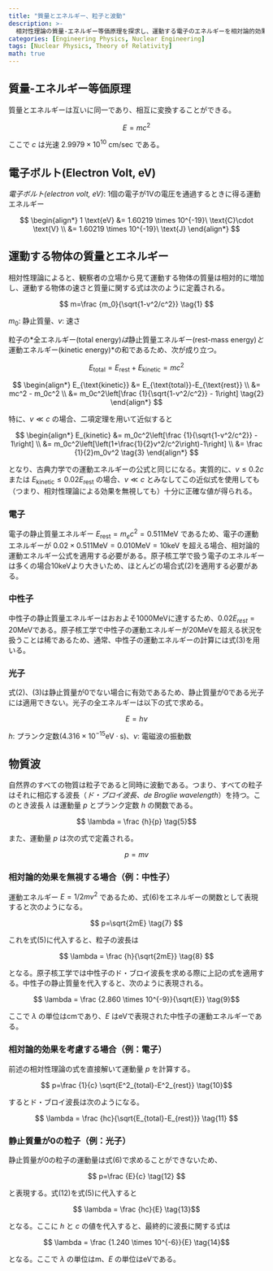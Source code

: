 ```yaml
---
title: "質量とエネルギー、粒子と波動"
description: >-
  相対性理論の質量-エネルギー等価原理を探求し、運動する電子のエネルギーを相対論的効果を考慮して計算してみよう。
categories: [Engineering Physics, Nuclear Engineering]
tags: [Nuclear Physics, Theory of Relativity]
math: true
---
```


## 質量-エネルギー等価原理
質量とエネルギーは互いに同一であり、相互に変換することができる。

$$ E=mc^2 $$

ここで $c$ は光速 $2.9979 \times 10^{10}\ \text{cm/sec}$ である。

## 電子ボルト(Electron Volt, eV)
*電子ボルト(electron volt, eV)*: 1個の電子が1Vの電圧を通過するときに得る運動エネルギー

$$
\begin{align*} 
1 \text{eV} &= 1.60219 \times 10^{-19}\ \text{C}\cdot \text{V}
\\ &= 1.60219 \times 10^{-19}\ \text{J}
\end{align*}
$$

## 運動する物体の質量とエネルギー
相対性理論によると、観察者の立場から見て運動する物体の質量は相対的に増加し、運動する物体の速さと質量に関する式は次のように定義される。

$$ m=\frac {m_0}{\sqrt{1-v^2/c^2}} \tag{1} $$

$m_0$: 静止質量、$v$: 速さ

粒子の*全エネルギー(total energy)*は*静止質量エネルギー(rest-mass energy)*と*運動エネルギー(kinetic energy)*の和であるため、次が成り立つ。

$$ E_{\text{total}} = E_{\text{rest}}+E_{\text{kinetic}} = mc^2$$

$$
\begin{align*}
E_{\text{kinetic}} &= E_{\text{total}}-E_{\text{rest}}
\\ &= mc^2 - m_0c^2
\\ &= m_0c^2\left[\frac {1}{\sqrt{1-v^2/c^2}} - 1\right] \tag{2}
\end{align*}
$$

特に、$v\ll c$ の場合、二項定理を用いて近似すると

$$
\begin{align*}
E_{kinetic} &= m_0c^2\left[\frac {1}{\sqrt{1-v^2/c^2}} - 1\right]
\\ &= m_0c^2\left[\left(1+\frac{1}{2}v^2/c^2\right)-1\right]
\\ &= \frac {1}{2}m_0v^2 \tag{3}
\end{align*}
$$

となり、古典力学での運動エネルギーの公式と同じになる。実質的に、$v\leq 0.2c$ または $E_{\text{kinetic}} \leq 0.02E_{\text{rest}}$ の場合、$v\ll c$ とみなしてこの近似式を使用しても（つまり、相対性理論による効果を無視しても）十分に正確な値が得られる。

### 電子
電子の静止質量エネルギー $E_{\text{rest}}=m_ec^2=0.511 \text{MeV}$ であるため、電子の運動エネルギーが $0.02\times 0.511 \text{MeV}=0.010 \text{MeV}=10 \text{keV}$ を超える場合、相対論的運動エネルギー公式を適用する必要がある。原子核工学で扱う電子のエネルギーは多くの場合10keVより大きいため、ほとんどの場合式(2)を適用する必要がある。

### 中性子
中性子の静止質量エネルギーはおおよそ1000MeVに達するため、$0.02E_{rest}=20\text{MeV}$である。原子核工学で中性子の運動エネルギーが20MeVを超える状況を扱うことは稀であるため、通常、中性子の運動エネルギーの計算には式(3)を用いる。

### 光子
式(2)、(3)は静止質量が0でない場合に有効であるため、静止質量が0である光子には適用できない。光子の全エネルギーは以下の式で求める。

$$ E = h\nu \tag{4} $$

$h$: プランク定数($4.316 \times 10^{-15} \text{eV}\cdot\text{s}$)、$\nu$: 電磁波の振動数

## 物質波
自然界のすべての物質は粒子であると同時に波動である。つまり、すべての粒子はそれに相応する波長（*ド・ブロイ波長、de Broglie wavelength*）を持つ。このとき波長 $\lambda$ は運動量 $p$ とプランク定数 $h$ の関数である。

$$ \lambda = \frac {h}{p} \tag{5}$$

また、運動量 $p$ は次の式で定義される。

$$ p = mv \tag{6} $$

### 相対論的効果を無視する場合（例：中性子）
運動エネルギー $E=1/2 mv^2$ であるため、式(6)をエネルギーの関数として表現すると次のようになる。

$$ p=\sqrt{2mE} \tag{7} $$

これを式(5)に代入すると、粒子の波長は

$$ \lambda = \frac {h}{\sqrt{2mE}} \tag{8} $$

となる。原子核工学では中性子のド・ブロイ波長を求める際に上記の式を適用する。中性子の静止質量を代入すると、次のように表現される。

$$ \lambda = \frac {2.860 \times 10^{-9}}{\sqrt{E}} \tag{9}$$

ここで $\lambda$ の単位はcmであり、$E$ はeVで表現された中性子の運動エネルギーである。

### 相対論的効果を考慮する場合（例：電子）
前述の相対性理論の式を直接解いて運動量 $p$ を計算する。

$$ p=\frac {1}{c} \sqrt{E^2_{total}-E^2_{rest}} \tag{10}$$

するとド・ブロイ波長は次のようになる。

$$ \lambda = \frac {hc}{\sqrt{E_{total}-E_{rest}}} \tag{11} $$

### 静止質量が0の粒子（例：光子）
静止質量が0の粒子の運動量は式(6)で求めることができないため、

$$ p=\frac {E}{c} \tag{12} $$

と表現する。式(12)を式(5)に代入すると

$$ \lambda = \frac {hc}{E} \tag{13}$$

となる。ここに $h$ と $c$ の値を代入すると、最終的に波長に関する式は

$$ \lambda = \frac {1.240 \times 10^{-6}}{E} \tag{14}$$

となる。ここで $\lambda$ の単位はm、$E$ の単位はeVである。